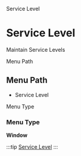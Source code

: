 
Service Level
# Service Level


Maintain Service Levels

Menu Path
## Menu Path



- Service Level

Menu Type
### Menu Type

**Window**


:::tip
[Service Level](functional-guide/window/window-service-level.md)
:::
